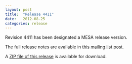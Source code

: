 ```yaml
---
layout: post
title:  "Release 4411"
date:   2012-08-25
categories: release
---
```


Revision 4411 has been designated a MESA release version.

The full release notes are available in [this mailing list post][notes].

[notes]:https://sourceforge.net/p/mesa/mailman/message/29724876/

A [ZIP file of this release][zip] is available for download.

[zip]:http://sourceforge.net/projects/mesa/files/releases/mesa-r4411.zip/download
